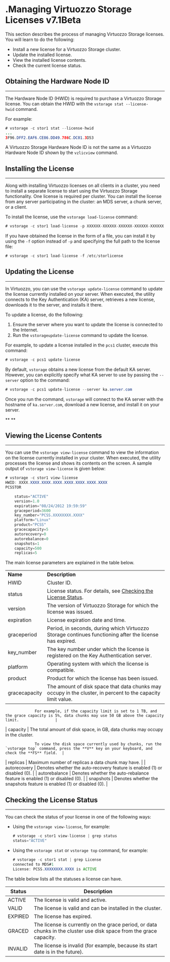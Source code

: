 # .Managing Virtuozzo Storage Licenses v7.1Beta

This section describes the process of managing Virtuozzo Storage licenses. You will learn to do the following:

-   Install a new license for a Virtuozzo Storage cluster.
-   Update the installed license.
-   View the installed license contents.
-   Check the current license status.

## Obtaining the Hardware Node ID

------------------------------------------------------------------------

The Hardware Node ID (HWID) is required to purchase a Virtuozzo Storage license. You can obtain the HWID with the `vstorage stat --license-hwid` command.

For example:

``` java
# vstorage -c stor1 stat --license-hwid
...
3F96.DFF2.EAF6.CE86.DD49.786C.DC01.3D53
```

A Virtuozzo Storage Hardware Node ID is not the same as a Virtuozzo Hardware Node ID shown by the `vzlicview` command.

## Installing the License

------------------------------------------------------------------------

Along with installing Virtuozzo licenses on all clients in a cluster, you need to install a separate license to start using the Virtuozzo Storage functionality. One license is required per cluster. You can install the license from any server participating in the cluster: an MDS server, a chunk server, or a client.

To install the license, use the `vstorage load-license` command:

``` java
# vstorage -c stor1 load-license -p XXXXXX-XXXXXX-XXXXXX-XXXXXX-XXXXXX
```

If you have obtained the license in the form of a file, you can install it by using the `-f` option instead of `-p` and specifying the full path to the license file:

``` java
# vstorage -c stor1 load-license -f /etc/storlicense
```

## Updating the License

------------------------------------------------------------------------

In Virtuozzo, you can use the `vstorage update-license` command to update the license currently installed on your server. When executed, the utility connects to the Key Authentication (KA) server, retrieves a new license, downloads it to the server, and installs it there.

To update a license, do the following:

1.  Ensure the server where you want to update the license is connected to the Internet.
2.  Run the `vstorageupdate-license` command to update the license.

For example, to update a license installed in the `pcs1` cluster, execute this command:

``` java
# vstorage -c pcs1 update-license
```

By default, `vstorage` obtains a new license from the default KA server. However, you can explicitly specify what KA server to use by passing the `--server` option to the command:

``` java
# vstorage -c pcs1 update-license --server ka.server.com
```

Once you run the command, `vstorage` will connect to the KA server with the hostname of `ka.server.com`, download a new license, and install it on your server.

** **

## Viewing the License Contents

------------------------------------------------------------------------

You can use the `vstorage view-license` command to view the information on the license currently installed in your cluster. When executed, the utility processes the license and shows its contents on the screen. A sample output of `vstorage view-license` is given below:

``` java
# vstorage -c stor1 view-license
HWID: XXXX.XXXX.XXXX.XXXX.XXXX.XXXX.XXXX.XXXX
PCSSTOR   

    status="ACTIVE"   
    version=1.0   
    expiration="08/24/2012 19:59:59"   
    graceperiod=3600   
    key_number="PCSS.XXXXXXXX.XXXX"   
    platform="Linux"   
    product="PCSS"   
    gracecapacity=5   
    autorecovery=0   
    autorebalance=0   
    snapshots=1   
    capacity=500   
    replicas=5
```

The main license parameters are explained in the table below.

|               |                                                                                                                                                    |
|---------------|----------------------------------------------------------------------------------------------------------------------------------------------------|
| **Name**      | **Description**                                                                                                                                    |
| HWID          | Cluster ID.                                                                                                                                        |
| status        | License status. For details, see [Checking the License Status](#id-.ManagingVirtuozzoStorageLicensesv7.1Beta-CheckingtheLicenseStatus).            |
| version       | The version of Virtuozzo Storage for which the license was issued.                                                                                 |
| expiration    | License expiration date and time.                                                                                                                  |
| graceperiod   | Period, in seconds, during which Virtuozzo Storage continues functioning after the license has expired.                                            |
| key\_number   | The key number under which the license is registered on the Key Authentication server.                                                             |
| platform      | Operating system with which the license is compatible.                                                                                             |
| product       | Product for which the license has been issued.                                                                                                     |
| gracecapacity | The amount of disk space that data chunks may occupy in the cluster, in percent to the capacity limit value.                                       
                                                                                                                                                                     
                 For example, if the capacity limit is set to 1 TB, and the grace capacity is 5%, data chunks may use 50 GB above the capacity limit.                |
| capacity      | The total amount of disk space, in GB, data chunks may occupy in the cluster.                                                                      
                                                                                                                                                                     
                 To view the disk space currently used by chunks, run the `vstorage top` command, press the **V** key on your keyboard, and check the **FS** field.  |
| replicas      | Maximum number of replicas a data chunk may have.                                                                                                  |
| autorecovery  | Denotes whether the auto-recovery feature is enabled (1) or disabled (0).                                                                          |
| autorebalance | Denotes whether the auto-rebalance feature is enabled (1) or disabled (0).                                                                         |
| snapshots     | Denotes whether the snapshots feature is enabled (1) or disabled (0).                                                                              |

## Checking the License Status

------------------------------------------------------------------------

You can check the status of your license in one of the following ways:

-   Using the `vstorage view-license`, for example:

    ``` java
    # vstorage -c stor1 view-license | grep status
    status="ACTIVE"
    ```

<!-- -->

-   Using the `vstorage stat` or `vstorage top` command, for example:

    ``` java
    # vstorage -c stor1 stat | grep License        
    connected to MDS#1       
    License: PCSS.XXXXXXXX.XXXX is ACTIVE
    ```

The table below lists all the statuses a license can have.

| Status  | Description                                                                                                         |
|---------|---------------------------------------------------------------------------------------------------------------------|
| ACTIVE  | The license is valid and active.                                                                                    |
| VALID   | The license is valid and can be installed in the cluster.                                                           |
| EXPIRED | The license has expired.                                                                                            |
| GRACED  | The license is currently on the grace period, or data chunks in the cluster use disk space from the grace capacity. |
| INVALID | The license is invalid (for example, because its start date is in the future).                                      |


